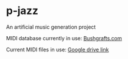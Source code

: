 # p-jazz
An artificial music generation project

MIDI database currently in use:
[Bushgrafts.com](https://bushgrafts.com/midi/)

Current MIDI files in use:
[Google drive link](https://drive.google.com/drive/folders/1Q30i6j2lURjpStxhIqay73pcjgTMHNay?usp=sharing)